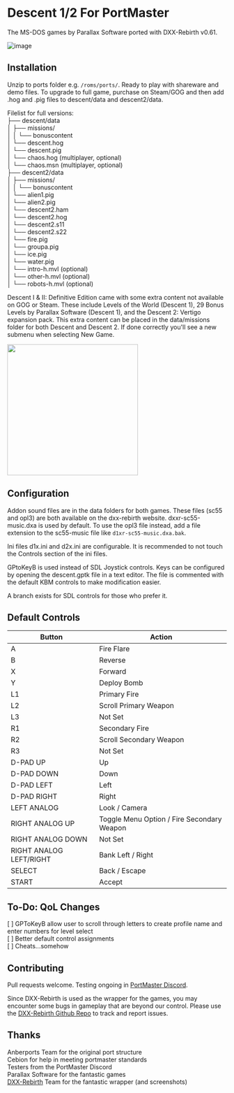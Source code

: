 # Descent 1/2 For PortMaster
The MS-DOS games by Parallax Software ported with DXX-Rebirth v0.61.

![image](https://github.com/JeodC/Portmaster-Descent/assets/47716344/c7d3295f-d3bc-4735-ae25-c70224304012)

## Installation
Unzip to ports folder e.g. ```/roms/ports/```. Ready to play with shareware and demo files. To upgrade to full game, purchase on Steam/GOG and then add .hog and .pig files to descent/data and descent2/data.

Filelist for full versions:  
├── descent/data  
│   ├── missions/    
│   │ └── bonuscontent   
│   └── descent.hog  
│   └── descent.pig  
│   └── chaos.hog (multiplayer, optional)  
│   └── chaos.msn (multiplayer, optional)  
├── descent2/data  
│   ├── missions/    
│   │ └── bonuscontent   
│   └── alien1.pig  
│   └── alien2.pig  
│   └── descent2.ham  
│   └── descent2.hog  
│   └── descent2.s11  
│   └── descent2.s22  
│   └── fire.pig  
│   └── groupa.pig  
│   └── ice.pig  
│   └── water.pig  
│   └── intro-h.mvl (optional)  
│   └── other-h.mvl (optional)  
│   └── robots-h.mvl (optional)  

Descent I & II: Definitive Edition came with some extra content not available on GOG or Steam. These include Levels of the World (Descent 1), 29 Bonus Levels by Parallax Software (Descent 1), and the Descent 2: Vertigo expansion pack. This extra content can be placed in the data/missions folder for both Descent and Descent 2. If done correctly you'll see a new submenu when selecting New Game.

<img src="https://github.com/JeodC/Portmaster-Descent/assets/47716344/2bb314e7-6365-458e-9568-739c31eef983" width="300" height="300"/>

## Configuration
Addon sound files are in the data folders for both games. These files (sc55 and opl3) are both available on the dxx-rebirth website. dxxr-sc55-music.dxa is used by default. To use the opl3 file instead,
add a file extension to the sc55-music file like ```d1xr-sc55-music.dxa.bak```.

Ini files d1x.ini and d2x.ini are configurable. It is recommended to not touch the Controls section of the ini files.

GPtoKeyB is used instead of SDL Joystick controls. Keys can be configured by opening the descent.gptk file in a text editor. The file is commented with the default KBM controls to make modification easier.

A branch exists for SDL controls for those who prefer it.

## Default Controls

| Button | Action |
|--|--| 
|A|Fire Flare|
|B|Reverse|
|X|Forward|
|Y|Deploy Bomb|
|L1|Primary Fire|
|L2|Scroll Primary Weapon|
|L3|Not Set|
|R1|Secondary Fire|
|R2|Scroll Secondary Weapon|
|R3|Not Set|
|D-PAD UP|Up|
|D-PAD DOWN|Down|
|D-PAD LEFT|Left|
|D-PAD RIGHT|Right|
|LEFT ANALOG|Look / Camera|
|RIGHT ANALOG UP|Toggle Menu Option / Fire Secondary Weapon|
|RIGHT ANALOG DOWN|Not Set|
|RIGHT ANALOG LEFT/RIGHT|Bank Left / Right|
|SELECT|Back / Escape|
|START|Accept|

## To-Do: QoL Changes 
[ ] GPToKeyB allow user to scroll through letters to create profile name and enter numbers for level select  
[ ] Better default control assignments  
[ ] Cheats...somehow  

## Contributing
Pull requests welcome. Testing ongoing in <a href="https://discord.gg/FDg86YtReQ">PortMaster Discord</a>.

Since DXX-Rebirth is used as the wrapper for the games, you may encounter some bugs in gameplay that are beyond our control. Please use the <a href="https://github.com/dxx-rebirth/dxx-rebirth">DXX-Rebirth Github Repo</a> to track and report issues.

## Thanks
Anberports Team for the original port structure  
Cebion for help in meeting portmaster standards  
Testers from the PortMaster Discord  
Parallax Software for the fantastic games  
<a href="https://www.dxx-rebirth.com/">DXX-Rebirth</a> Team for the fantastic wrapper (and screenshots)  
